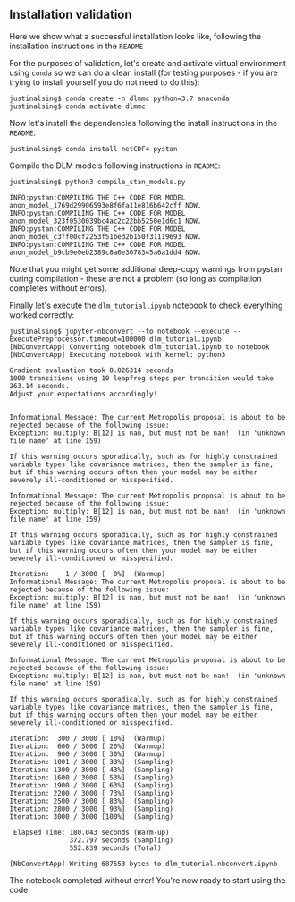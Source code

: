 ## Installation validation

Here we show what a successful installation looks like, following the installation instructions in the `README`


For the purposes of validation, let's create and activate virtual environment using `conda` so we can do a clean install (for testing purposes - if you are trying to install yourself you do not need to do this):
```
justinalsing$ conda create -n dlmmc python=3.7 anaconda
justinalsing$ conda activate dlmmc
```

Now let's install the dependencies following the install instructions in the `README`:
```
justinalsing$ conda install netCDF4 pystan
```

Compile the DLM models following instructions in `README`:
```
justinalsing$ python3 compile_stan_models.py

INFO:pystan:COMPILING THE C++ CODE FOR MODEL anon_model_1769d29906593e8f6fa11e816b642cff NOW.
INFO:pystan:COMPILING THE C++ CODE FOR MODEL anon_model_323f0530039bc4ac2c22bb5250e1d6c1 NOW.
INFO:pystan:COMPILING THE C++ CODE FOR MODEL anon_model_c3ff00cf2253f51bed2b150f31119693 NOW.
INFO:pystan:COMPILING THE C++ CODE FOR MODEL anon_model_b9cb9e0eb2389c8a6e3078345a6a1dd4 NOW.
```

Note that you might get some additional deep-copy warnings from pystan during compilation - these are not a problem (so long as compliation completes without errors).

Finally let's execute the `dlm_tutorial.ipynb` notebook to check everything worked correctly:
```
justinalsing$ jupyter-nbconvert --to notebook --execute --ExecutePreprocessor.timeout=100000 dlm_tutorial.ipynb
[NbConvertApp] Converting notebook dlm_tutorial.ipynb to notebook
[NbConvertApp] Executing notebook with kernel: python3

Gradient evaluation took 0.026314 seconds
1000 transitions using 10 leapfrog steps per transition would take 263.14 seconds.
Adjust your expectations accordingly!


Informational Message: The current Metropolis proposal is about to be rejected because of the following issue:
Exception: multiply: B[12] is nan, but must not be nan!  (in 'unknown file name' at line 159)

If this warning occurs sporadically, such as for highly constrained variable types like covariance matrices, then the sampler is fine,
but if this warning occurs often then your model may be either severely ill-conditioned or misspecified.

Informational Message: The current Metropolis proposal is about to be rejected because of the following issue:
Exception: multiply: B[12] is nan, but must not be nan!  (in 'unknown file name' at line 159)

If this warning occurs sporadically, such as for highly constrained variable types like covariance matrices, then the sampler is fine,
but if this warning occurs often then your model may be either severely ill-conditioned or misspecified.

Iteration:    1 / 3000 [  0%]  (Warmup)
Informational Message: The current Metropolis proposal is about to be rejected because of the following issue:
Exception: multiply: B[12] is nan, but must not be nan!  (in 'unknown file name' at line 159)

If this warning occurs sporadically, such as for highly constrained variable types like covariance matrices, then the sampler is fine,
but if this warning occurs often then your model may be either severely ill-conditioned or misspecified.

Informational Message: The current Metropolis proposal is about to be rejected because of the following issue:
Exception: multiply: B[12] is nan, but must not be nan!  (in 'unknown file name' at line 159)

If this warning occurs sporadically, such as for highly constrained variable types like covariance matrices, then the sampler is fine,
but if this warning occurs often then your model may be either severely ill-conditioned or misspecified.

Iteration:  300 / 3000 [ 10%]  (Warmup)
Iteration:  600 / 3000 [ 20%]  (Warmup)
Iteration:  900 / 3000 [ 30%]  (Warmup)
Iteration: 1001 / 3000 [ 33%]  (Sampling)
Iteration: 1300 / 3000 [ 43%]  (Sampling)
Iteration: 1600 / 3000 [ 53%]  (Sampling)
Iteration: 1900 / 3000 [ 63%]  (Sampling)
Iteration: 2200 / 3000 [ 73%]  (Sampling)
Iteration: 2500 / 3000 [ 83%]  (Sampling)
Iteration: 2800 / 3000 [ 93%]  (Sampling)
Iteration: 3000 / 3000 [100%]  (Sampling)

 Elapsed Time: 180.043 seconds (Warm-up)
               372.797 seconds (Sampling)
               552.839 seconds (Total)

[NbConvertApp] Writing 687553 bytes to dlm_tutorial.nbconvert.ipynb
```

The notebook completed without error! You're now ready to start using the code.
